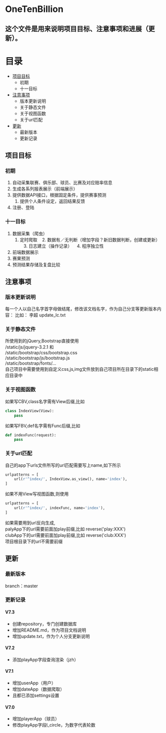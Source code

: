 OneTenBillion
=====
这个文件是用来说明项目目标、注意事项和进展（更新）。
-----
# 目录
* [项目目标](#项目目标)
    * 初期
    * 十一目标
* [注意事项](#注意事项)
    * 版本更新说明
    * 关于静态文件
    * 关于视图函数
    * 关于url匹配
* [更新](#更新)
    * 最新版本
    * 更新记录

项目目标
--------
### 初期
1. 自动采集联赛、俱乐部、球员、比赛及对应赔率信息
2. 生成各系列报表展示（前端展示）
3. 提供数据API接口，根据固定条件，提供赛事预测
   1. 提供个人条件设定，返回结果反馈
4. 注册、登陆
### 十一目标
1. 数据采集（爬虫）
    1. 定时爬取
    2. 数据有／无判断（增加字段？新旧数据判断，创建或更新）
    3. 日志建立（操作记录）
    4. 程序独立性
2. 前端数据展示
3. 赛果预测
4. 预测结果存储及复盘比较

注意事项
---------
### 版本更新说明
每一个人以自己名字首字母做结尾，修改该文档名字，作为自己分支等更新版本内容：
比如：
    李超
    update_lc.txt
### 关于静态文件
所使用到的jQuery,Bootstrap直接使用<br>
    /static/js/jquery-3.2.1  和<br>
    /static/bootstrap/css/bootstrap.css<br>
    /static/bootstrap/js/bootstrap.js<br>
    /static/bootstrap/fonts/...<br>
    自己项目中需要使用到自定义css,js,img文件放到自己项目所在目录下的static相应目录中
### 关于视图函数
如果写CBV,class名字需有View后缀,比如
```python
class IndexView(View):
    pass
```
如果写FBV,def名字需有Func后缀,比如
```python
def indexFunc(request):
    pass
```
### 关于url匹配
自己的app下urls文件所写的url匹配需要写上name,如下所示
```python
urlpatterns = [
    url(r'^index/', IndexView.as_view(), name='index'),
]
```
如果不用View写视图函数,则使用
```python
urlpatterns = [
    url(r'^index/', indexFunc, name='index'),
]
```
如果需要用到url反向生成,<br>
  palyApp下的url需要前面加play前缀,比如 reverse('play:XXX')<br>
  clubApp下的url需要前面加play前缀,比如 reverse('club:XXX')<br>
  项目根目录下的url不需要前缀

更新
--------
### 最新版本
branch：master
### 更新记录
#### V7.3
* 创建repository，专门创建数据库
* 增加README.md，作为项目文档说明
* 增加update.txt，作为个人分支更新说明
#### V7.2
* 添加playApp字段查询渲染（jzh）
#### V7.1 
* 增加userApp（用户）
* 增加dateApp（数据爬取）
* 且都已添加settings设置
#### V7.0 
* 增加playerApp（球员）
* 修改playApp字段l_circle，为数字代表轮数
